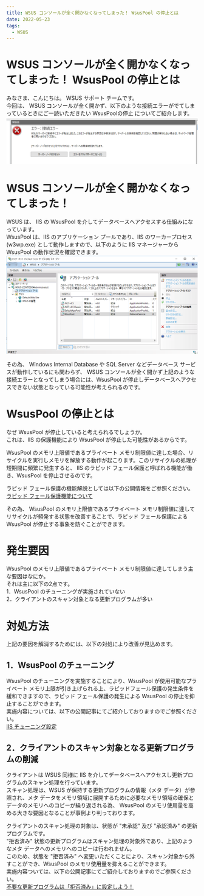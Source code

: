 ```yaml
---
title: WSUS コンソールが全く開かなくなってしまった！ WsusPool の停止とは
date: 2022-05-23
tags:
  - WSUS
---
```

# WSUS コンソールが全く開かなくなってしまった！ WsusPool の停止とは
みなさま、こんにちは。 WSUS サポート チームです。  
今回は、 WSUS コンソールが全く開かず、以下のような接続エラーがでてしまっているときにご一読いただきたい WsusPoolの停止 についてご紹介します。  
![](./2022-05-23_01/2022-05-23_01_1.png)   


# WSUS コンソールが全く開かなくなってしまった！  
WSUS は、 IIS の WsusPool を介してデータベースへアクセスする仕組みになっています。  
WsusPool は、IIS のアプリケーション プールであり、IIS のワーカープロセス (w3wp.exe) として動作しますので、以下のように IIS マネージャーから WsusPool の動作状況を確認できます。 
![](./2022-05-23_01/2022-05-23_01_2.png) 

その為、 Windows Internal Database や SQL Server などデータベース サービスが動作しているにも関わらず、 WSUS コンソールが全く開かず上記のような接続エラーとなってしまう場合には、WsusPool が停止しデータベースへアクセスできない状態となっている可能性が考えられるのです。  

# WsusPool の停止とは
なぜ WsusPool が停止していると考えられるでしょうか。  
これは、IIS の保護機能により WsusPool が停止した可能性があるからです。  

WsusPool のメモリ上限値であるプライベート メモリ制限値に達した場合、リサイクルを実行しメモリを解放する動作が起こります。このリサイクルの処理が短期間に頻繁に発生すると、 IIS のラピッド フェール保護と呼ばれる機能が働き、WsusPool を停止させるのです。  

ラピッド フェール保護の機能解説としては以下の公開情報をご参照ください。  
[ラピッド フェール保護機能について](https://jpdsi.github.io/blog/web-apps/Rapid-Fail-Protection/)  

その為、 WsusPool のメモリ上限値であるプライベート メモリ制限値に達してリサイクルが頻発する状態を改善することで、ラピッド フェール保護による WsusPool が停止する事象を防ぐことができます。

# 発生要因
WsusPool のメモリ上限値であるプライベート メモリ制限値に達してしまう主な要因はなにか。  
それは主に以下の2点です。  
1．WsusPool のチューニングが実施されていない  
2．クライアントのスキャン対象となる更新プログラムが多い  

# 対処方法
上記の要因を解消するためには、以下の対処により改善が見込めます。    

## 1．WsusPool のチューニング  
WsusPool のチューニングを実施することにより、WsusPool が使用可能なプライベート メモリ上限が引き上げられる上、ラピッドフェール保護の発生条件を緩和できますので、ラピッド フェール保護の発生による WsusPool の停止を抑止することができます。  
実施内容については、以下の公開記事にてご紹介しておりますのでご参照ください。  
 [IIS チューニング設定](https://jpmem.github.io/blog/wsus/2022-05-09_01/#A-IIS-%E3%83%81%E3%83%A5%E3%83%BC%E3%83%8B%E3%83%B3%E3%82%B0%E8%A8%AD%E5%AE%9A)  


## 2．クライアントのスキャン対象となる更新プログラムの削減    
クライアントは WSUS 同様に IIS を介してデータベースへアクセスし更新プログラムのスキャン処理を行っています。  
スキャン処理は、WSUS が保持する更新プログラムの情報（メタ データ）が参照され、メタ データをメモリ領域に展開するために必要なメモリ領域の確保とデータのメモリへのコピーが繰り返される為、 WsusPool のメモリ使用量を高める大きな要因となることが事例より判っております。

クライアントのスキャン処理の対象は、状態が "未承認" 及び "承認済み" の更新プログラムです。  
"拒否済み" 状態の更新プログラムはスキャン処理の対象外であり、上記のようなメタ データへのメモリへのコピーは行われません。   
このため、状態を "拒否済み" へ変更いただくことにより、スキャン対象から外すことができ、WsusPool のメモリ使用量を抑えることができます。    
実施内容ついては、以下の公開記事にてご紹介しておりますのでご参照ください。  
[不要な更新プログラムは「拒否済み」に設定しよう！](https://jpmem.github.io/blog/wsus/2017-12-11_01/)  




